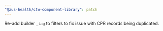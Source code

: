 ```yaml
---
"@zus-health/ctw-component-library": patch
---
```


Re-add builder `_tag` to filters to fix issue with CPR records being duplicated.
